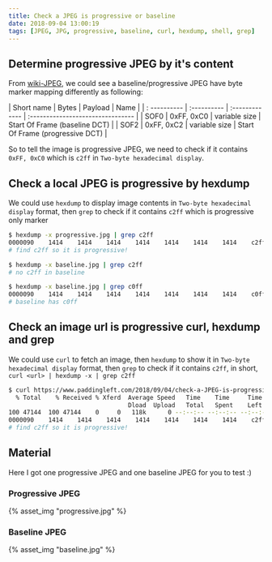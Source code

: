 ```yaml
---
title: Check a JPEG is progressive or baseline
date: 2018-09-04 13:00:19
tags: [JPEG, JPG, progressive, baseline, curl, hexdump, shell, grep]
---
```


## Determine progressive JPEG by it's content

From [wiki-JPEG](https://en.wikipedia.org/wiki/JPEG), we could see a baseline/progressive JPEG have byte marker mapping differently as following:

| Short name   | Bytes       | Payload        | Name                              |
| : ---------- | :---------- | :------------- | :-------------------------------- |
| SOF0         | 0xFF, 0xC0  | variable size  | Start Of Frame (baseline DCT)     |
| SOF2         | 0xFF, 0xC2  | variable size  | Start Of Frame (progressive DCT)  |

So to tell the image is progressive JPEG, we need to check if it contains `0xFF, 0xC0` which is `c2ff` in `Two-byte hexadecimal display`.

<!--more-->

## Check a local JPEG is progressive by hexdump

We could use `hexdump` to display image contents in `Two-byte hexadecimal display` format, then `grep` to check if it contains `c2ff` which is progressive only marker

```bash
$ hexdump -x progressive.jpg | grep c2ff
0000090    1414    1414    1414    1414    1414    1414    1414    c2ff
# find c2ff so it is progressive!

$ hexdump -x baseline.jpg | grep c2ff
# no c2ff in baseline

$ hexdump -x baseline.jpg | grep c0ff
0000090    1414    1414    1414    1414    1414    1414    1414    c0ff
# baseline has c0ff
```

## Check an image url is progressive curl, hexdump and grep

We could use `curl` to fetch an image, then `hexdump` to show it in `Two-byte hexadecimal display` format, then `grep` to check if it contains `c2ff`, in short, `curl <url> | hexdump -x | grep c2ff`

```bash
$ curl https://www.paddingleft.com/2018/09/04/check-a-JPEG-is-progressive-or-baseline/progressive.jpg | hexdump -x | grep c2ff
  % Total    % Received % Xferd  Average Speed   Time    Time     Time  Current
                                 Dload  Upload   Total   Spent    Left  Speed
100 47144  100 47144    0     0   118k      0 --:--:-- --:--:-- --:--:--  118k
0000090    1414    1414    1414    1414    1414    1414    1414    c2ff
# find c2ff so it is progressive!
```

## Material

Here I got one progressive JPEG and one baseline JPEG for you to test :)

### Progressive JPEG

{% asset_img "progressive.jpg" %}

### Baseline JPEG

{% asset_img "baseline.jpg" %}